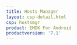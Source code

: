 ```yaml
---
title: Hosts Manager
layout: csp-detail.html
csp: hostsmgr
product: EMDK For Android
productversion: '7.1'
---
```










